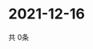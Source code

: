 # 2021-12-16
  共 0条

  <!-- BEGIN -->
  <!-- 最后更新时间Thu Dec 16 2021 13:13:39 GMT+0000 (Coordinated Universal Time) -->
  
  <!-- END -->
  
  